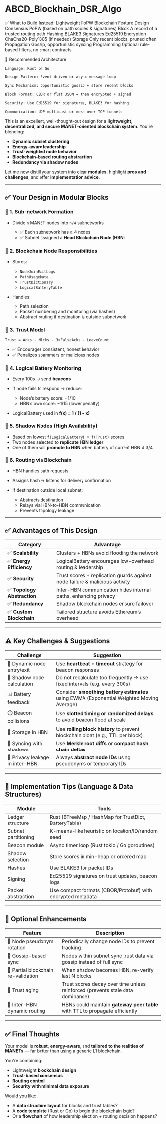 # ABCD_Blockhain_DSR_Algo

✅ What to Build Instead: Lightweight PoPW Blockchain
Feature	Design
Consensus	PoPW (based on path scores & signatures)
Block	A record of a trusted routing path
Hashing	BLAKE3
Signatures	Ed25519
Encryption	ChaCha20-Poly1305 (if needed)
Storage	Only recent blocks, pruned often
Propagation	Gossip, opportunistic syncing
Programming	Optional rule-based filters, no smart contracts


🧱 Recommended Architecture

    Language: Rust or Go

    Design Pattern: Event-driven or async message loop

    Sync Mechanism: Opportunistic gossip + store recent blocks

    Block Format: CBOR or flat JSON → then encrypted + signed

    Security: Use Ed25519 for signatures, BLAKE3 for hashing

    Communication: UDP multicast or mesh-over-TCP tunnels


This is an excellent, well-thought-out design for a **lightweight, decentralized, and secure MANET-oriented blockchain system**. You're blending:

* **Dynamic subnet clustering**
* **Energy-aware leadership**
* **Trust-weighted node behavior**
* **Blockchain-based routing abstraction**
* **Redundancy via shadow nodes**

Let me now distill your system into clear **modules**, highlight **pros and challenges**, and offer **implementation advice**.

---

## ✅ Your Design in Modular Blocks

### 🔷 1. **Sub-network Formation**

* Divide `n` MANET nodes into `n/4` subnetworks

  * ✅ Each subnetwork has ≥ 4 nodes
  * ✅ Subnet assigned a **Head Blockchain Node (HBN)**

### 🔷 2. **Blockchain Node Responsibilities**

* Stores:

  * `NodeJoinExitLogs`
  * `PathUsageData`
  * `TrustDictionary`
  * `LogicalBatteryTable`
* Handles:

  * Path selection
  * Packet numbering and monitoring (via hashes)
  * Abstract routing if destination is outside subnetwork

### 🔷 3. **Trust Model**

```text
Trust = Acks - NAcks - 3×FalseAcks - LeaveCount
```

* ✅ Encourages consistent, honest behavior
* ✅ Penalizes spammers or malicious nodes

### 🔷 4. **Logical Battery Monitoring**

* Every 100s → send **beacons**
* If node fails to respond → reduce:

  * Node’s battery score: −1/10
  * HBN’s own score: −1/15 (lower penalty)
* LogicalBattery used in **f(x) = 1 / (1 + x)**

### 🔷 5. **Shadow Nodes (High Availability)**

* Based on lowest `f(LogicalBattery) × f(Trust)` scores
* Two nodes selected to **replicate HBN ledger**
* One of them will **promote to HBN** when battery of current HBN ≤ 3/4

### 🔷 6. **Routing via Blockchain**

* HBN handles path requests
* Assigns hash → listens for delivery confirmation
* If destination outside local subnet:

  * Abstracts destination
  * Relays via HBN-to-HBN communication
  * Prevents topology leakage

---

## ✅ Advantages of This Design

| Category                   | Advantage                                                                   |
| -------------------------- | --------------------------------------------------------------------------- |
| ✅ **Scalability**          | Clusters + HBNs avoid flooding the network                                  |
| ✅ **Energy Efficiency**    | LogicalBattery encourages low-overhead routing & leadership                 |
| ✅ **Security**             | Trust scores + replication guards against node failure & malicious activity |
| ✅ **Topology Abstraction** | Inter-HBN communication hides internal paths, enhancing privacy             |
| ✅ **Redundancy**           | Shadow blockchain nodes ensure failover                                     |
| ✅ **Custom Blockchain**    | Tailored structure avoids Ethereum’s overhead                               |

---

## ⚠️ Key Challenges & Suggestions

| Challenge                       | Suggestion                                                                                |
| ------------------------------- | ----------------------------------------------------------------------------------------- |
| 🔄 Dynamic node entry/exit      | Use **heartbeat + timeout** strategy for beacon responses                                 |
| 🧮 Shadow node calculation      | Do not recalculate too frequently → use fixed intervals (e.g. every 300s)                 |
| 📊 Battery feedback             | Consider **smoothing battery estimates** using EWMA (Exponential Weighted Moving Average) |
| ⏱️ Beacon collisions            | Use **slotted timing or randomized delays** to avoid beacon flood at scale                |
| 💾 Storage in HBN               | Use **rolling block history** to prevent blockchain bloat (e.g., TTL per block)           |
| 📶 Syncing with shadows         | Use **Merkle root diffs** or **compact hash chain deltas**                                |
| 🔐 Privacy leakage in inter-HBN | Always **abstract node IDs** using pseudonyms or temporary IDs                            |

---

## 🔧 Implementation Tips (Language & Data Structures)

| Module              | Tools                                                       |
| ------------------- | ----------------------------------------------------------- |
| Ledger structure    | Rust (BTreeMap / HashMap for TrustDict, BatteryTable)       |
| Subnet partitioning | K-means-like heuristic on location/ID/random seed           |
| Beacon module       | Async timer loop (Rust tokio / Go goroutines)               |
| Shadow selection    | Store scores in min-heap or ordered map                     |
| Hashes              | Use BLAKE3 for packet IDs                                   |
| Signing             | Ed25519 signatures on trust updates, beacon logs            |
| Packet abstraction  | Use compact formats (CBOR/Protobuf) with encrypted metadata |

---

## 🧠 Optional Enhancements

| Feature                             | Description                                                                    |
| ----------------------------------- | ------------------------------------------------------------------------------ |
| 🔐 Node pseudonym rotation          | Periodically change node IDs to prevent tracking                               |
| 🧪 Gossip-based sync                | Nodes within subnet sync trust data via gossip instead of full sync            |
| 🔄 Partial blockchain re-validation | When shadow becomes HBN, re-verify last N blocks                               |
| 🔁 Trust aging                      | Trust scores decay over time unless reinforced (prevents stale data dominance) |
| 📡 Inter-HBN dynamic routing        | HBNs could maintain **gateway peer table** with TTL to propagate efficiently   |

---

## ✅ Final Thoughts

Your model is **robust**, **energy-aware**, and **tailored to the realities of MANETs** — far better than using a generic L1 blockchain.

You're combining:

* Lightweight **blockchain design**
* **Trust-based consensus**
* **Routing control**
* **Security with minimal data exposure**

Would you like:

* A **data structure layout** for blocks and trust tables?
* A **code template** (Rust or Go) to begin the blockchain logic?
* Or a **flowchart** of how leadership election + routing decision happens?

